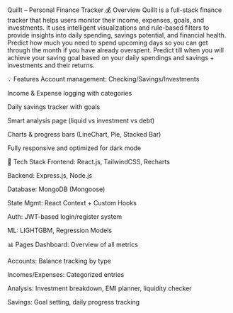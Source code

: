 Quillt – Personal Finance Tracker
💰 Overview
Quillt is a full-stack finance tracker that helps users monitor their income, expenses, goals, and investments. It uses intelligent visualizations and rule-based filters to provide insights into daily spending, savings potential, and financial health.
Predict how much you need to spend upcoming days so you can get through the month if you have already overspent.
Predict till when you will achieve your saving goal based on your daily spendings and savings + investments and their returns.


💡 Features
Account management: Checking/Savings/Investments

Income & Expense logging with categories

Daily savings tracker with goals

Smart analysis page (liquid vs investment vs debt)

Charts & progress bars (LineChart, Pie, Stacked Bar)

Fully responsive and optimized for dark mode

🔧 Tech Stack
Frontend: React.js, TailwindCSS, Recharts

Backend: Express.js, Node.js

Database: MongoDB (Mongoose)

State Mgmt: React Context + Custom Hooks

Auth: JWT-based login/register system

ML: LIGHTGBM, Regression Models

📊 Pages
Dashboard: Overview of all metrics

Accounts: Balance tracking by type

Incomes/Expenses: Categorized entries

Analysis: Investment breakdown, EMI planner, liquidity checker

Savings: Goal setting, daily progress tracking
